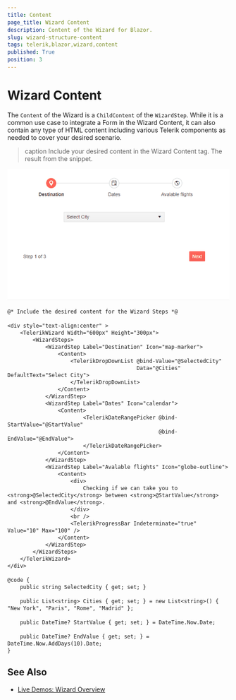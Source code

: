 ```yaml
---
title: Content
page_title: Wizard Content
description: Content of the Wizard for Blazor.
slug: wizard-structure-content
tags: telerik,blazor,wizard,content
published: True
position: 3
---
```


# Wizard Content

The `Content` of the Wizard is a `ChildContent` of the `WizardStep`. While it is a common use case to integrate a Form in the Wizard Content, it can also contain any type of HTML content including various Telerik components as needed to cover your desired scenario.

>caption Include your desired content in the Wizard Content tag. The result from the snippet.

![Wizard content](images/wizard-content-example.gif)

````CSHTML
@* Include the desired content for the Wizard Steps *@

<div style="text-align:center" >
    <TelerikWizard Width="600px" Height="300px">
        <WizardSteps>
            <WizardStep Label="Destination" Icon="map-marker">
                <Content>
                    <TelerikDropDownList @bind-Value="@SelectedCity"
                                         Data="@Cities" DefaultText="Select City">
                    </TelerikDropDownList>
                </Content>
            </WizardStep>
            <WizardStep Label="Dates" Icon="calendar">
                <Content>
                        <TelerikDateRangePicker @bind-StartValue="@StartValue"
                                                @bind-EndValue="@EndValue">
                        </TelerikDateRangePicker>
                </Content>
            </WizardStep>
            <WizardStep Label="Avalable flights" Icon="globe-outline">
                <Content>
                    <div>
                        Checking if we can take you to <strong>@SelectedCity</strong> between <strong>@StartValue</strong> and <strong>@EndValue</strong>.
                    </div>
                    <br />
                    <TelerikProgressBar Indeterminate="true" Value="10" Max="100" />
                </Content>
            </WizardStep>
        </WizardSteps>
    </TelerikWizard>
</div>

@code {
    public string SelectedCity { get; set; }

    public List<string> Cities { get; set; } = new List<string>() { "New York", "Paris", "Rome", "Madrid" };

    public DateTime? StartValue { get; set; } = DateTime.Now.Date;

    public DateTime? EndValue { get; set; } = DateTime.Now.AddDays(10).Date;
}
````


## See Also

  * [Live Demos: Wizard Overview](https://demos.telerik.com/blazor-ui/wizard/index)
